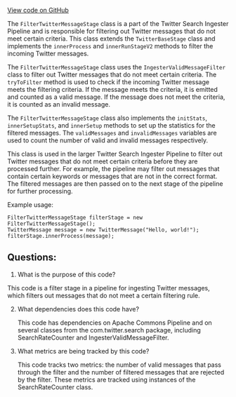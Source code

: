 [View code on GitHub](https://github.com/misbahsy/the-algorithm/src/java/com/twitter/search/ingester/pipeline/twitter/FilterTwitterMessageStage.java)

The `FilterTwitterMessageStage` class is a part of the Twitter Search Ingester Pipeline and is responsible for filtering out Twitter messages that do not meet certain criteria. This class extends the `TwitterBaseStage` class and implements the `innerProcess` and `innerRunStageV2` methods to filter the incoming Twitter messages.

The `FilterTwitterMessageStage` class uses the `IngesterValidMessageFilter` class to filter out Twitter messages that do not meet certain criteria. The `tryToFilter` method is used to check if the incoming Twitter message meets the filtering criteria. If the message meets the criteria, it is emitted and counted as a valid message. If the message does not meet the criteria, it is counted as an invalid message.

The `FilterTwitterMessageStage` class also implements the `initStats`, `innerSetupStats`, and `innerSetup` methods to set up the statistics for the filtered messages. The `validMessages` and `invalidMessages` variables are used to count the number of valid and invalid messages respectively.

This class is used in the larger Twitter Search Ingester Pipeline to filter out Twitter messages that do not meet certain criteria before they are processed further. For example, the pipeline may filter out messages that contain certain keywords or messages that are not in the correct format. The filtered messages are then passed on to the next stage of the pipeline for further processing.

Example usage:

```
FilterTwitterMessageStage filterStage = new FilterTwitterMessageStage();
TwitterMessage message = new TwitterMessage("Hello, world!");
filterStage.innerProcess(message);
```
## Questions: 
 1. What is the purpose of this code?
   
   This code is a filter stage in a pipeline for ingesting Twitter messages, which filters out messages that do not meet a certain filtering rule.

2. What dependencies does this code have?
   
   This code has dependencies on Apache Commons Pipeline and on several classes from the com.twitter.search package, including SearchRateCounter and IngesterValidMessageFilter.

3. What metrics are being tracked by this code?
   
   This code tracks two metrics: the number of valid messages that pass through the filter and the number of filtered messages that are rejected by the filter. These metrics are tracked using instances of the SearchRateCounter class.